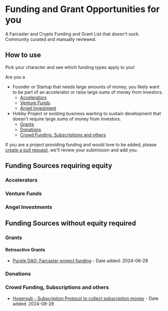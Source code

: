 # Funding and Grant Opportunities for you
A Farcaster and Crypto Funding and Grant List that doesn't suck. Community curated and manually reviewed.

## How to use

Pick your character and see which funding types apply to you!

Are you a
- Founder or Startup that needs large amounts of money, you likely want to be part of an accelerator or raise large sums of money from investors.
  - [Accelerators](#accelerators)
  - [Venture Funds](#venture-funds)
  - [Angel Investment](#angel-investments)
- Hobby Project or existing business wanting to sustain development that doesn't require large sums of money from investors.
  - [Grants](#grants)
  - [Donations](#donations)
  - [Crowd Funding, Subscriptions and others](#crowd-funding-subscriptions-and-others)

If you are a project providing funding and would love to be added, please [create a pull request](https://docs.github.com/pull-requests/collaborating-with-pull-requests/proposing-changes-to-your-work-with-pull-requests/creating-a-pull-request), we'll review your submission and add you.

## Funding Sources requiring equity

### Accelerators

### Venture Funds

### Angel Investments

## Funding Sources without equity required

### Grants

#### Retroactive Grants

- [Purple DAO: Farcaster project funding](https://warpcast.com/~/channel/purple) - Date added: 2024-08-28

### Donations

### Crowd Funding, Subscriptions and others

- [Hypersub - Subscription Protocol to collect subscription money](https://www.hypersub.xyz/) - Date added: 2024-08-28
